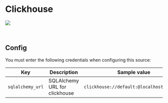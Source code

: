# Clickhouse

![](https://camo.githubusercontent.com/c3b3424df9a33164786f8645a6f474ab58dfc8531fdaf5d897749a9849ec55c9/68747470733a2f2f636c69636b686f7573652e636f6d2f696d616765732f63685f67685f6c6f676f5f726f756e6465642e706e67)

<br />

## Config

You must enter the following credentials when configuring this source:

| Key | Description | Sample value
| --- | --- | --- |
| `sqlalchemy_url` | SQLAlchemy URL for clickhouse | `clickhouse://default:@localhost/default` |
